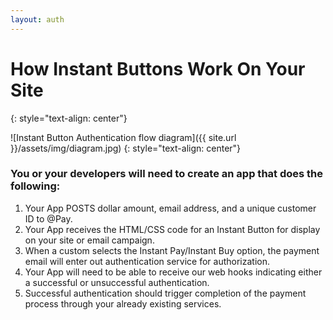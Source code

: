 ```yaml
---
layout: auth
---
```

# How Instant Buttons Work On Your Site
{: style="text-align: center"}

![Instant Button Authentication flow diagram]({{ site.url }}/assets/img/diagram.jpg)
{: style="text-align: center"}

### You or your developers will need to create an app that does the following: 

1. Your App POSTS dollar amount, email address, and a unique customer ID to @Pay. 
2. Your App receives the HTML/CSS code for an Instant Button for display on your site or email campaign. 
3. When a custom selects the Instant Pay/Instant Buy option, the payment email will enter out authentication service for authorization. 
4. Your App will need to be able to receive our web hooks indicating either a successful or unsuccessful authentication. 
5. Successful authentication should trigger completion of the payment process through your already existing services. 